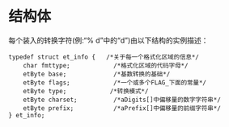 # 结构体
每个装入的转换字符(例:“% d”中的“d”)由以下结构的实例描述：

    typedef struct et_info {   /*关于每一个格式化区域的信息*/
        char fmttype;            /*格式化区域的代码字母*/
        etByte base;             /*基数转换的基础*/
        etByte flags;            /*一个或多个FLAG_下面的常量*/
        etByte type;            /*转换模式*/
        etByte charset;          /*aDigits[]中偏移量的数字字符串*/
        etByte prefix;           /*aPrefix[]中偏移量的前缀字符串*/
    } et_info;
